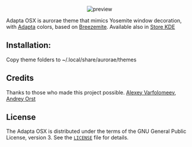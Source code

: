 <p align="center">
  <img src="https://raw.githubusercontent.com/jcmljunior/Adapta-OSX/master/preview.jpeg" alt="preview"/>
</p>

Adapta OSX is aurorae theme that mimics Yosemite window decoration, with [Adapta](https://github.com/PapirusDevelopmentTeam/adapta-kde) colors, based on [Breezemite](https://github.com/andreyorst/Breezemite). Available also in [Store KDE](https://store.kde.org/p/1268283/)

## Installation:
Copy theme folders to ~/.local/share/aurorae/themes

## Credits
Thanks to those who made this project possible. [Alexey Varfolomeev](https://github.com/varlesh), [Andrey Orst](https://github.com/andreyorst/)

## License
The Adapta OSX is distributed under the terms of the GNU General Public License, version 3. See the [`LICENSE`](LICENSE) file for details.
